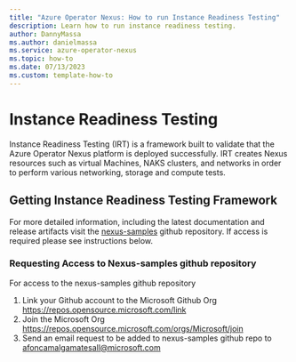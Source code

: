 ```yaml
---
title: "Azure Operator Nexus: How to run Instance Readiness Testing"
description: Learn how to run instance readiness testing.
author: DannyMassa
ms.author: danielmassa
ms.service: azure-operator-nexus
ms.topic: how-to
ms.date: 07/13/2023
ms.custom: template-how-to
---
```


# Instance Readiness Testing

Instance Readiness Testing (IRT) is a framework built to validate that the Azure Operator Nexus platform is deployed successfully. 
IRT creates Nexus resources such as virtual Machines, NAKS clusters, and networks in order to perform various networking, storage and compute tests.

## Getting Instance Readiness Testing Framework
For more detailed information, including the latest documentation and release artifacts visit the [nexus-samples](https://github.com/microsoft/nexus-samples/) github repository. If access is required please see instructions below.

### Requesting Access to Nexus-samples github repository
For access to the nexus-samples github repository
1. Link your Github account to the Microsoft Github Org https://repos.opensource.microsoft.com/link
2. Join the Microsoft Org https://repos.opensource.microsoft.com/orgs/Microsoft/join
3. Send an email request to be added to nexus-samples github repo to afoncamalgamatesall@microsoft.com
